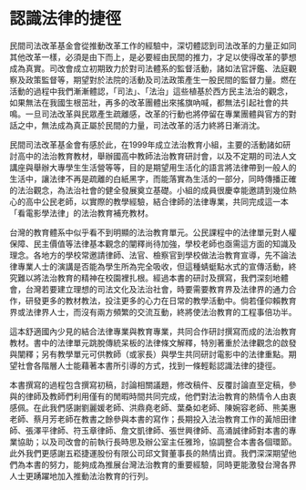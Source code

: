 # 認識法律的捷徑

民間司法改革基金會從推動改革工作的經驗中，深切體認到司法改革的力量正如同其他改革一樣，必須是由下而上，是必要經由民間的推力，才足以使得改革的夢想成為真實。司改會成立初期致力於對司法體系的監督活動，諸如法官評鑑、法庭觀察及政策監督等，期望對於法院的活動及司法政策產生一股民間的監督力量。燃在活動的過程中我們漸漸體認，「司法」、「法治」這些植基於西方民主法治的觀念，如果無法在我國生根茁壯，再多的改革團體出來搖旗吶喊，都無法引起社會的共鳴。一旦司法改革與民眾產生疏離感，改革的行動也將停留在專業團體與官方的對話之中，無法成為真正屬於民間的力量，司法改革的活力終將日漸消沈。

民間司法改革基金會有感於此，在1999年成立法治教育小組，主要的活動諸如研討高中的法治教育教材，舉辦國高中教師法治教育研討會，以及不定期的司法人文講座與舉辦大專學生生活營等等，目的是期望用生活化的語言將法律帶到一般人的生活中，讓法律不再是疏離的白紙黑字，而能落實為生活的一部分，同時傳播正確的法治觀念，為法治社會的健全發展奠立基礎。小組的成員很慶幸能邀請到幾位熱心的高中公民老師，以實際的教學經驗，結合律師的法律專業，共同完成這一本「看電影學法律」的法治教育補充教材。

台灣的教育體系中似乎看不到明顯的法治教育單元。公民課程中的法律單元對人權保障、民主價值等法律基本觀念的闡釋尚待加強，學校老師也亟需這方面的知識及理念。各地方的學校常邀請律師、法官、檢察官到學校做法治教育宣導，先不論法律專業人士的演講是否能為學生所為完全吸收，但這種蜻蜓點水式的宣傳活動，終究難以將法治教育的精神在校園裡扎根。經過本書的研討及撰寫，我們深刻地體會，台灣若要建立理想的司法文化及法治社會，時要需要教育界及法律界的通力合作，研發更多的教材教法，投注更多的心力在日常的教學活動中。倘若僅仰賴教育界或法律界人士，而沒有兩方頻繁的交流互動，終將使法治教育的工程事倍功半。

這本舒適國內少見的結合法律專業與教育專業，共同合作研討撰寫而成的法治教育教材。書中的法律單元跳脫傳統呆板的法律條文解釋，特別著重於法律觀念的啟發與闡釋；另有教學單元可供教師（或家長）與學生共同研討電影中的法律重點。期望社會各階層人士能藉著本書所引導的方式，找到一條輕鬆認識法律的捷徑。

本書撰寫的過程包含撰寫初稿，討論相關議題，修改稿件、反覆討論直至定稿，參與的律師及教師們利用僅有的閒暇時間共同完成，他們對法治教育的熱情令人由衷感佩。在此我們感謝劉麗媛老師、洪鼎堯老師、葉桑如老師、陳婉容老師、熊美惠老師、蔡月芳老師在教書之餘參與本書的寫作；長期投入法治教育工作的黃旭田律師、張澤平律師、符玉章律師、詹文凱律師、張世興律師、高涌誠律師對本書的專業協助；以及司改會的前執行長時思及辦公室主任雅玲，協調整合本書各個環節。此外我們更感謝五崧捷運股份有限公司邱文賢董事長的熱情出資。我們深深期望他們為本書的努力，能夠成為推展台灣法治教育的重要經驗，同時更能激發台灣各界人士更踴躍地加入推動法治教育的行列。




